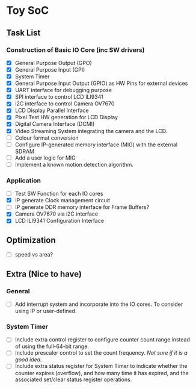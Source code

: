 # Toy SoC


## Task List

### Construction of Basic IO Core (inc SW drivers)

- [x] General Purpose Output (GPO)
- [x] General Purpose Input (GPI)
- [x] System Timer
- [x] General Purpose Input Output (GPIO) as HW Pins for external devices
- [x] UART interface for debugging purpose
- [x] SPI interface to control LCD ILI9341
- [x] i2C interface to control Camera OV7670
- [x] LCD Display Parallel Interface
- [x] Pixel Test HW generation for LCD Display
- [x] Digital Camera Interface (DCMI)
- [x] Video Streaming System integrating the camera and the LCD.
- [ ] Colour format conversion
- [ ] Configure IP-generated memory interface (MIG) with the external SDRAM
- [ ] Add a user logic for MIG
- [ ] Implement a known motion detection algorithm.

### Application

- [ ] Test SW Function for each IO cores
- [x] IP generate Clock management circuit
- [ ] IP generate DDR memory interface for Frame Buffers?
- [x] Camera OV7670 via i2C interface
- [x] LCD ILI9341 Configuration Interface

## Optimization
- [ ] speed vs area?

## Extra (Nice to have)

### General 

- [ ] Add interrupt system and incorporate into the IO cores. To consider using IP or user-defined.

### System Timer

- [ ] Include extra control register to configure counter count range instead of using the full-64-bit range.
- [ ] Include prescaler control to set the count frequency. *Not sure if it is a good idea.*
- [ ] Include extra status register for System Timer to indicate whether the counter expires (overflow), and how many time it has expired, and the associated set/clear status register operations.
